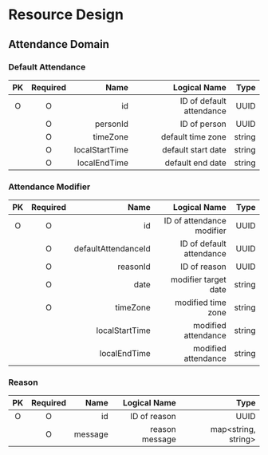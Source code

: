# Resource Design

## Attendance Domain

### Default Attendance
| PK    | Required     | Name              | Logical Name              | Type         |
|:-----:|:---------:|------------------:|--------------------------:|----------:|
| O     | O         | id                | ID of default attendance  | UUID         |
|       | O         | personId          | ID of person              | UUID         |
|       | O         | timeZone          | default time zone         | string     |
|       | O         | localStartTime    | default start date        | string     |
|       | O         | localEndTime      | default end date          | string     |

### Attendance Modifier
| PK    | Required     | Name                  | Logical Name                  | Type         |
|:-----:|:---------:|----------------------:|------------------------------:|----------:|
| O     | O         | id                    | ID of attendance modifier     | UUID         |
|       | O         | defaultAttendanceId   | ID of default attendance         | UUID         |
|       | O         | reasonId              | ID of reason                     | UUID         |
|       | O         | date                  | modifier target date             | string     |
|       | O         | timeZone              | modified time zone             | string     |
|       |           | localStartTime        | modified attendance             | string     |
|       |           | localEndTime          | modified attendance             | string     |

### Reason
| PK    | Required     | Name                  | Logical Name         | Type                     |
|:-----:|:---------:|----------------------:|------------------:|----------------------:|
| O     | O         | id                    | ID of reason         | UUID                     |
|       | O         | message                 | reason message     | map<string, string>     |
